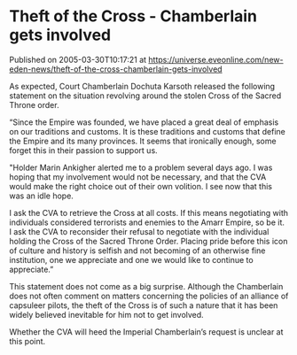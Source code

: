 # Theft of the Cross - Chamberlain gets involved
Published on 2005-03-30T10:17:21 at https://universe.eveonline.com/new-eden-news/theft-of-the-cross-chamberlain-gets-involved

As expected, Court Chamberlain Dochuta Karsoth released the following statement on the situation revolving around the stolen Cross of the Sacred Throne order.   
  
“Since the Empire was founded, we have placed a great deal of emphasis on our traditions and customs. It is these traditions and customs that define the Empire and its many provinces. It seems that ironically enough, some forget this in their passion to support us.   
  
"Holder Marin Ankigher alerted me to a problem several days ago. I was hoping that my involvement would not be necessary, and that the CVA would make the right choice out of their own volition. I see now that this was an idle hope.   
  
I ask the CVA to retrieve the Cross at all costs. If this means negotiating with individuals considered terrorists and enemies to the Amarr Empire, so be it. I ask the CVA to reconsider their refusal to negotiate with the individual holding the Cross of the Sacred Throne Order. Placing pride before this icon of culture and history is selfish and not becoming of an otherwise fine institution, one we appreciate and one we would like to continue to appreciate.”   
  
This statement does not come as a big surprise. Although the Chamberlain does not often comment on matters concerning the policies of an alliance of capsuleer pilots, the theft of the Cross is of such a nature that it has been widely believed inevitable for him not to get involved.   
  
Whether the CVA will heed the Imperial Chamberlain’s request is unclear at this point.
